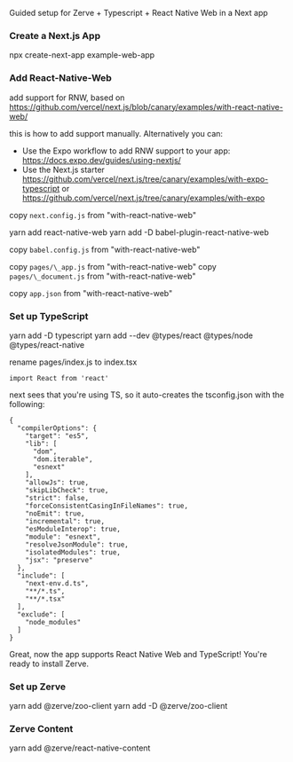 Guided setup for Zerve + Typescript + React Native Web in a Next app

### Create a Next.js App

npx create-next-app example-web-app

### Add React-Native-Web

add support for RNW, based on https://github.com/vercel/next.js/blob/canary/examples/with-react-native-web/

this is how to add support manually. Alternatively you can:

- Use the Expo workflow to add RNW support to your app: https://docs.expo.dev/guides/using-nextjs/
- Use the Next.js starter https://github.com/vercel/next.js/tree/canary/examples/with-expo-typescript or https://github.com/vercel/next.js/tree/canary/examples/with-expo

copy `next.config.js` from "with-react-native-web"

yarn add react-native-web
yarn add -D babel-plugin-react-native-web

copy `babel.config.js` from "with-react-native-web"

copy `pages/\_app.js` from "with-react-native-web"
copy `pages/\_document.js` from "with-react-native-web"

copy `app.json` from "with-react-native-web"

### Set up TypeScript

yarn add -D typescript
yarn add --dev @types/react @types/node @types/react-native

rename pages/index.js to index.tsx

`import React from 'react'`

next sees that you're using TS, so it auto-creates the tsconfig.json with the following:

```
{
  "compilerOptions": {
    "target": "es5",
    "lib": [
      "dom",
      "dom.iterable",
      "esnext"
    ],
    "allowJs": true,
    "skipLibCheck": true,
    "strict": false,
    "forceConsistentCasingInFileNames": true,
    "noEmit": true,
    "incremental": true,
    "esModuleInterop": true,
    "module": "esnext",
    "resolveJsonModule": true,
    "isolatedModules": true,
    "jsx": "preserve"
  },
  "include": [
    "next-env.d.ts",
    "**/*.ts",
    "**/*.tsx"
  ],
  "exclude": [
    "node_modules"
  ]
}
```

Great, now the app supports React Native Web and TypeScript! You're ready to install Zerve.

### Set up Zerve

yarn add @zerve/zoo-client
yarn add -D @zerve/zoo-client

### Zerve Content

yarn add @zerve/react-native-content
